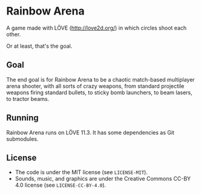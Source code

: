 # Rainbow Arena
A game made with LÖVE (http://love2d.org/) in which circles shoot each other.

Or at least, that's the goal.

## Goal
The end goal is for Rainbow Arena to be a chaotic match-based multiplayer arena shooter, with all sorts of crazy weapons, from standard projectile weapons firing standard bullets, to sticky bomb launchers, to beam lasers, to tractor beams.

## Running
Rainbow Arena runs on LÖVE 11.3. It has some dependencies as Git submodules.

## License
- The code is under the MIT license (see `LICENSE-MIT`).
- Sounds, music, and graphics are under the Creative Commons CC-BY 4.0 license (see `LICENSE-CC-BY-4.0`).
